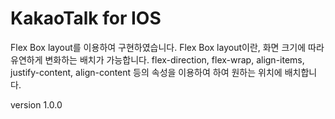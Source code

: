 # KakaoTalk for IOS 
Flex Box layout를 이용하여 구현하였습니다.  Flex Box layout이란, 화면 크기에 따라 유연하게 변화하는 배치가 가능합니다. flex-direction, flex-wrap, align-items, justify-content, align-content 등의 속성을 이용하여 하여 원하는 위치에 배치합니다.

version 1.0.0
